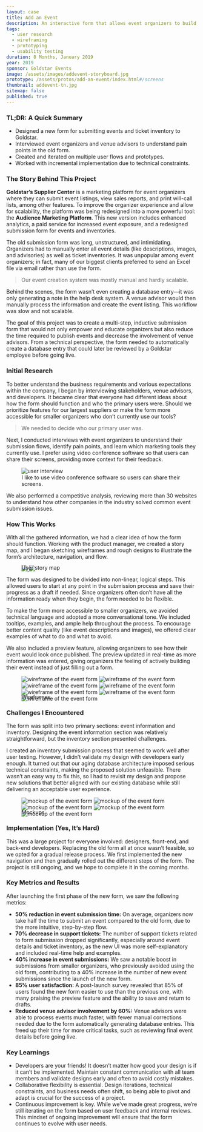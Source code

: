```yaml
---
layout: case
title: Add an Event
description: An interactive form that allows event organizers to build, preview and submit events.
tags: 
  - user research
  - wireframing
  - prototyping
  - usability testing
duration: 8 Months, January 2019
year: 2019
sponsor: Goldstar Events
image: /assets/images/addevent-storyboard.jpg
prototype: /assets/protos/add-an-event/index.html#/screens
thumbnail: addevent-tn.jpg
sitemap: false
published: true
---
```


### TL;DR: A Quick Summary
* Designed a new form for submitting events and ticket inventory to Goldstar.
* Interviewed event organizers and venue advisors to understand pain points in the old form.
* Created and iterated on multiple user flows and prototypes.
* Worked with incremental implementation due to technical constraints.

### The Story Behind This Project
**Goldstar’s Supplier Center** is a marketing platform for event organizers where they can submit event listings, view sales reports, and print will-call lists, among other features. To improve the organizer experience and allow for scalability, the platform was being redesigned into a more powerful tool: the **Audience Marketing Platform**. This new version includes enhanced analytics, a paid service for increased event exposure, and a redesigned submission form for events and inventories.

The old submission form was long, unstructured, and intimidating. Organizers had to manually enter all event details (like descriptions, images, and advisories) as well as ticket inventories. It was unpopular among event organizers; in fact, many of our biggest clients preferred to send an Excel file via email rather than use the form.

> Our event creation system was mostly manual and hardly scalable.

Behind the scenes, the form wasn’t even creating a database entry—it was only generating a note in the help desk system. A venue advisor would then manually process the information and create the event listing. This workflow was slow and not scalable.

The goal of this project was to create a multi-step, inductive submission form that would not only empower and educate organizers but also reduce the time required to publish events and decrease the involvement of venue advisors. From a technical perspective, the form needed to automatically create a database entry that could later be reviewed by a Goldstar employee before going live.

### Initial Research
To better understand the business requirements and various expectations within the company, I began by interviewing stakeholders, venue advisors, and developers. It became clear that everyone had different ideas about how the form should function and who the primary users were. Should we prioritize features for our largest suppliers or make the form more accessible for smaller organizers who don’t currently use our tools?

> We needed to decide who our primary user was.

Next, I conducted interviews with event organizers to understand their submission flows, identify pain points, and learn which marketing tools they currently use. I prefer using video conference software so that users can share their screens, providing more context for their feedback.

<figure><img src="/assets/images/addevent_interview.jpg" alt="user interview"><figcaption>I like to use video conference software so users can share their screens.</figcaption></figure>

We also performed a competitive analysis, reviewing more than 30 websites to understand how other companies in the industry solved common event submission issues.

### How This Works
With all the gathered information, we had a clear idea of how the form should function. Working with the product manager, we created a story map, and I began sketching wireframes and rough designs to illustrate the form’s architecture, navigation, and flow.

<figure>
<!-- thumbnail image wrapped in a link -->
<a href="#img1">
  <img src="/assets/images/amp_event-map_small.jpg" class="thumbnail">
</a>

<!-- lightbox container hidden with CSS -->
<a href="#_" class="lightbox" id="img1">
  <img src="/assets/images/amp_event-map.jpg">
</a>
<figcaption style="margin-top:-1.5em;">User story map</figcaption>
</figure>

The form was designed to be divided into non-linear, logical steps. This allowed users to start at any point in the submission process and save their progress as a draft if needed. Since organizers often don’t have all the information ready when they begin, the form needed to be flexible.

To make the form more accessible to smaller organizers, we avoided technical language and adopted a more conversational tone. We included tooltips, examples, and ample help throughout the process. To encourage better content quality (like event descriptions and images), we offered clear examples of what to do and what to avoid.

We also included a preview feature, allowing organizers to see how their event would look once published. The preview updated in real-time as more information was entered, giving organizers the feeling of actively building their event instead of just filling out a form.

<figure>
  <div class="carousel" data-flickity='{ "imagesLoaded": true, "percentPosition": false }'>
    <img src="/assets/images/amp_event_wire1.png" alt="wireframe of the event form">
    <img src="/assets/images/amp_event_wire2.png" alt="wireframe of the event form">
    <img src="/assets/images/amp_event_wire3.png" alt="wireframe of the event form">
    <img src="/assets/images/amp_event_wire4.png" alt="wireframe of the event form">
    <img src="/assets/images/amp_event_wire5.png" alt="wireframe of the event form">
    <img src="/assets/images/amp_event_wire6.png" alt="wireframe of the event form">
    <img src="/assets/images/amp_event_wire7.png" alt="wireframe of the event form">
  </div>
  <figcaption style="margin-top:-1.5em;">Wireframes</figcaption>
</figure>


### Challenges I Encountered
The form was split into two primary sections: event information and inventory. Designing the event information section was relatively straightforward, but the inventory section presented challenges.

I created an inventory submission process that seemed to work well after user testing. However, I didn’t validate my design with developers early enough. It turned out that our aging database architecture imposed serious technical constraints, making the proposed solution unfeasible. There wasn’t an easy way to fix this, so I had to revisit my design and propose new solutions that better aligned with our existing database while still delivering an acceptable user experience.

<figure>
  <div class="carousel" data-flickity='{ "imagesLoaded": true, "percentPosition": false }'>
    <img src="/assets/images/amp_event_mock1.png" alt="mockup of the event form">
    <img src="/assets/images/amp_event_mock2.png" alt="mockup of the event form">
    <img src="/assets/images/amp_event_mock3.png" alt="mockup of the event form">
    <img src="/assets/images/amp_event_mock4.png" alt="mockup of the event form">
    <img src="/assets/images/amp_event_mock5.png" alt="mockup of the event form">
  </div>
  <figcaption style="margin-top:-1.5em;">Mockups</figcaption>
</figure>

### Implementation (Yes, It’s Hard)
This was a large project for everyone involved: designers, front-end, and back-end developers. Replacing the old form all at once wasn’t feasible, so we opted for a gradual release process. We first implemented the new navigation and then gradually rolled out the different steps of the form. The project is still ongoing, and we hope to complete it in the coming months.

### Key Metrics and Results
After launching the first phase of the new form, we saw the following metrics:

- **50% reduction in event submission time:** On average, organizers now take half the time to submit an event compared to the old form, due to the more intuitive, step-by-step flow.
- **70% decrease in support tickets:** The number of support tickets related to form submission dropped significantly, especially around event details and ticket inventory, as the new UI was more self-explanatory and included real-time help and examples.
- **40% increase in event submissions:** We saw a notable boost in submissions from smaller organizers, who previously avoided using the old form, contributing to a 40% increase in the number of new event submissions since the launch of the new form.
- **85% user satisfaction:** A post-launch survey revealed that 85% of users found the new form easier to use than the previous one, with many praising the preview feature and the ability to save and return to drafts.
- **Reduced venue advisor involvement by 60%:** Venue advisors were able to process events much faster, with fewer manual corrections needed due to the form automatically generating database entries. This freed up their time for more critical tasks, such as reviewing final event details before going live.

### Key Learnings
- Developers are your friends! It doesn’t matter how good your design is if it can’t be implemented. Maintain constant communication with all team members and validate designs early and often to avoid costly mistakes.
- Collaborative flexibility is essential. Design iterations, technical constraints, and business needs often shift, so being able to pivot and adapt is crucial for the success of a project.
- Continuous improvement is key. While we’ve made great progress, we’re still iterating on the form based on user feedback and internal reviews. This mindset of ongoing improvement will ensure that the form continues to evolve with user needs.

<script src="/assets/js/flickity.js"></script>
